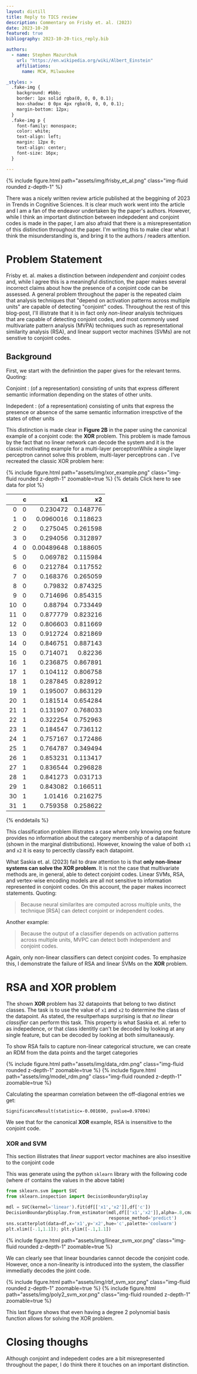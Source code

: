 ```yaml
---
layout: distill
title: Reply to TICS review
description: Commentary on Frisby et. al. (2023)
date: 2023-10-20
featured: true
bibliography: 2023-10-20-tics_reply.bib

authors:
  - name: Stephen Mazurchuk
    url: "https://en.wikipedia.org/wiki/Albert_Einstein"
    affiliations:
      name: MCW, Milwaukee

_styles: >
  .fake-img {
    background: #bbb;
    border: 1px solid rgba(0, 0, 0, 0.1);
    box-shadow: 0 0px 4px rgba(0, 0, 0, 0.1);
    margin-bottom: 12px;
  }
  .fake-img p {
    font-family: monospace;
    color: white;
    text-align: left;
    margin: 12px 0;
    text-align: center;
    font-size: 16px;
  }

---
```


{% include figure.html path="assets/img/frisby_et_al.png" class="img-fluid rounded z-depth-1" %}

There was a nicely written review article published at the beggining of 2023 in Trends in Cognitive Sciences<d-cite key="Frisby2023"></d-cite>. It is clear much work went into the article and I am a fan of the endeavor undertaken by the paper's authors. However, while I think an important distinction between indepdedent and conjoint codes is made in the paper, I am also afraid that there is a misrepresentation of this distinction throughout the paper. I'm writing this to make clear what I think the misunderstanding is, and bring it to the authors / readers attention. 

# Problem Statement

Frisby et. al. makes a distinction between *independent* and *conjoint* codes and, while I agree this is a meaningful distinction, the paper makes several incorrect claims about how the presence of a conjoint code can be assessed. A general problem throughout the paper is the repeated claim that analysis techniques that "depend on activation patterns across multiple units" are capable of detecting "conjoint" codes. Throughout the rest of this blog-post, I'll illistrate that it is in fact only *non-linear* analysis techniques that are capable of detecting conjoint codes, and most commonly used multivariate pattern analysis (MVPA) techniques such as representational similarity analysis (RSA), and linear support vector machines (SVMs) are not senstive to conjoint codes.

## Background

First, we  start with the definintion the paper gives for the relevant terms. Quoting:

Conjoint
: (of a representation) consisting of units that express different semantic information depending on the states of other units.

Indepedent
: (of a representation) consisting of units that express the presence or absence of the same semantic information irrespctive of the states of other units

This distinction is made clear in **Figure 2B** in the paper using the canonical example of a conjoint code: the **XOR** problem. This problem is made famous by the fact that no linear network can decode the system and it is the classic motivating example for a multi-layer perceptron<d-footnote>While a single layer perceptron cannot solve this problem, multi-layer perceptrons can </d-footnote>. I've recreated the classic XOR problem here:

{% include figure.html path="assets/img/xor_example.png" class="img-fluid rounded z-depth-1" zoomable=true %}
{% details Click here to see data for plot %}

|    |   c |         x1 |       x2 |
|---:|----:|-----------:|---------:|
|  0 |   0 | 0.230472   | 0.148776 |
|  1 |   0 | 0.0960016  | 0.118623 |
|  2 |   0 | 0.275045   | 0.261598 |
|  3 |   0 | 0.294056   | 0.312897 |
|  4 |   0 | 0.00489648 | 0.188605 |
|  5 |   0 | 0.069782   | 0.115984 |
|  6 |   0 | 0.212784   | 0.117552 |
|  7 |   0 | 0.168376   | 0.265059 |
|  8 |   0 | 0.79832    | 0.874325 |
|  9 |   0 | 0.714696   | 0.854315 |
| 10 |   0 | 0.88794    | 0.733449 |
| 11 |   0 | 0.877779   | 0.823216 |
| 12 |   0 | 0.806603   | 0.811669 |
| 13 |   0 | 0.912724   | 0.821869 |
| 14 |   0 | 0.846751   | 0.887143 |
| 15 |   0 | 0.714071   | 0.82236  |
| 16 |   1 | 0.236875   | 0.867891 |
| 17 |   1 | 0.104112   | 0.806758 |
| 18 |   1 | 0.287845   | 0.828912 |
| 19 |   1 | 0.195007   | 0.863129 |
| 20 |   1 | 0.181514   | 0.654284 |
| 21 |   1 | 0.131907   | 0.768033 |
| 22 |   1 | 0.322254   | 0.752963 |
| 23 |   1 | 0.184547   | 0.736112 |
| 24 |   1 | 0.757167   | 0.172486 |
| 25 |   1 | 0.764787   | 0.349494 |
| 26 |   1 | 0.853231   | 0.113417 |
| 27 |   1 | 0.836544   | 0.296828 |
| 28 |   1 | 0.841273   | 0.031713 |
| 29 |   1 | 0.843082   | 0.166511 |
| 30 |   1 | 1.01416    | 0.216275 |
| 31 |   1 | 0.759358   | 0.258622 |
{% enddetails %}

This classification problem illistrates a case where only knowing one feature provides no information about the category membership of a datapoint (shown in the marginal distributions). However, knowing the value of both `x1` and `x2`  it is easy to percectly classify each datapoint.

What Saskia et. al. (2023) fail to draw attention to is that **only non-linear systems can solve the XOR problem**. It is not the case that multivariate methods are, in general, able to detect conjoint codes. Linear SVMs, RSA, and vertex-wise encoding models are all not sensitive to information represented in conjoint codes. On this account, the paper makes incorrect statements. Quoting:

> Because neural similarites are computed across multiple units, the technique \[RSA\] can detect conjoint or independent codes.

Another example:

> Because the output of a classifier depends on activation patterns across multiple units, MVPC can detect both independent and conjoint codes.

Again, only non-linear classifiers can detect conjoint codes. To emphasize this, I demonstrate the failure of RSA and linear SVMs on the **XOR** problem.

# RSA and XOR problem

The shown **XOR** problem has 32 datapoints that belong to two distinct classes. The task is to use the value of `x1` and `x2` to determine the class of the datapoint. As stated, the result<d-footnote>perhaps surprising</d-footnote> is that *no linear classifier* can perform this task. This property is what Saskia et. al. refer to as indepedence, or that class identitly can't be decoded by looking at any single feature, but can be decoded by looking at both simultaneausly. 

To show RSA fails to capture non-linear categorical structure, we can create an RDM from the data points and the target categories

{% include figure.html path="assets/img/data_rdm.png" class="img-fluid rounded z-depth-1" zoomable=true %}
{% include figure.html path="assets/img/model_rdm.png" class="img-fluid rounded z-depth-1" zoomable=true %}

Calculating the spearman correlation between the off-diagonal entries we get:

```pre
SignificanceResult(statistic=-0.001690, pvalue=0.97004)
```

We see that for the canonical **XOR** example, RSA is insensitive to the conjoint code.

### XOR and SVM

This section illistrates that *linear* support vector machines are also insesitive to the conjoint code

This was generate using the python `sklearn` library with the following code (where `df` contains the values in the above table)

```python
from sklearn.svm import SVC
from sklearn.inspection import DecisionBoundaryDisplay

mdl = SVC(kernel='linear').fit(df[['x1','x2']],df['c'])
DecisionBoundaryDisplay.from_estimator(mdl,df[['x1','x2']],alpha=.8,cmap=plt.cm.coolwarm,
                                       response_method='predict')
sns.scatterplot(data=df,x='x1',y='x2',hue='c',palette='coolwarm')
plt.xlim([-.1,1.1]); plt.ylim([-.1,1.1])
```
{% include figure.html path="assets/img/linear_svm_xor.png" class="img-fluid rounded z-depth-1" zoomable=true %}

We can clearly see that linear boundaries cannot decode the conjoint code. However, once a non-linearity is introduced into the system, the classifier immediatly decodes the joint code.

{% include figure.html path="assets/img/rbf_svm_xor.png" class="img-fluid rounded z-depth-1" zoomable=true %}
{% include figure.html path="assets/img/poly2_svm_xor.png" class="img-fluid rounded z-depth-1" zoomable=true %}

This last figure shows that even having a degree 2 polynomial basis function allows for solving the XOR problem.

# Closing thoughs

Although conjoint and indepedent codes are a bit misrepresented throughout the paper, I do think there it touches on an important distinction. 



<!-- 

demonstrates that to know whether MVPC is decoding a joint code, one needs to investigate the details of the SVM implication in each paper.

# Other conceptual problems





# Another problem

 


 

Further, as I'll elaborate on below, RSA and encoding models are sensitive to the **same** information. Lastly, MVPC may or may not be sensitve to conjoint codes depending on the classifier. Support vector machines that use a linear kernel are *NOT* sensitive to conjoint codes as they still only create linear hyperplanes.  

 

What the article misses is a great insight that I think is made clear in Diedrichson and Kriegeskorte (2017). That  

 

 
# Another false dichotomy
 

. Quoting from the article: 

 

The section titled Independent and conjoint codes makes a false distrinction. To quote the relevant distinctions 

 

>  Categorical and feature-based approaches both suggest that each unit **indepedently** encodes a piece of semantic information: its activity expresses the presence or absence of that information […] regargles of the state of other units. 

 

The next paragraph continues: 

 

> By contrast, vector space hypotheses suggest that units conjointly encode a representational space, and that semantic information is expressed in the activity pattern considered across mutliple units such that single-unit activation may not be interpretable without consideration of other units in the ensemble. 

 -->


